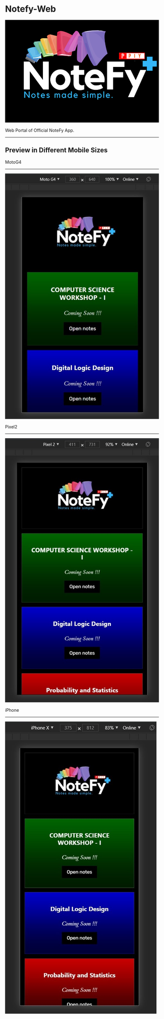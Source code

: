 # Notefy-Web

<img src="imgs/logo_notefy.png">

Web Portal of Official NoteFy App.

<hr>

## Preview in Different Mobile Sizes

MotoG4 
<hr>
<img src="imgs/preview1.jpg">

Pixel2
<hr>
<img src="imgs/preview2.jpg">

iPhone
<hr>
<img src="imgs/preview3.jpg">